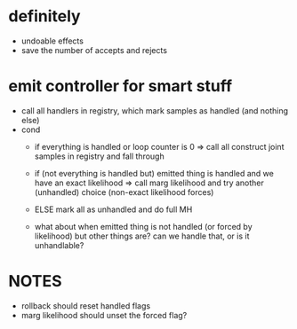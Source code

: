 # definitely #
* undoable effects
* save the number of accepts and rejects


# emit controller for smart stuff #
* call all handlers in registry, which mark samples as handled (and nothing else)
* cond
    - if everything is handled or loop counter is 0 => call all construct joint
      samples in registry and fall through
    - if (not everything is handled but) emitted thing is handled and we have
      an exact likelihood => call marg likelihood and try another (unhandled)
      choice (non-exact likelihood forces)
    - ELSE mark all as unhandled and do full MH

    - what about when emitted thing is not handled (or forced by likelihood)
      but other things are? can we handle that, or is it unhandlable?

# NOTES #
* rollback should reset handled flags
* marg likelihood should unset the forced flag? 

